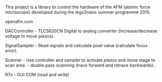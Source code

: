 This project is a library to control the hardware of the AFM (atomic force microscope) developed
during the lego2nano summer programme 2015. 

openafm.com

DACController - TLC5620CN Digital to analog converter (increase/decrease voltage to move piezos).

SignalSampler - Read signals and calculate pixel value (calculate focus error).

Scanner       - Use controller and sampler to activate piezos and move stage to scan area.
              - double pass scanning (trace forward and retrace backwards).

RTx           - GUI COM (read and write)